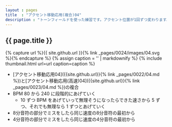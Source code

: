 ```yaml
---
layout : pages
title  : "アクセント移動応用(複合)04"
description : "トーンフィールドを使った練習です。アクセント位置が1回ずつ変わります。途中で8分音符になります。"
---
```


## {{ page.title }}

{% capture url %}{{ site.github.url }}{% link _pages/0024/images/04.svg %}{% endcapture %}
{% assign caption = '' | markdownify %}
{% include thumbnail.html url=url caption=caption %}

* [アクセント移動応用04]({{site.github.url}}{% link _pages/0022/04.md %})と[アクセント移動応用(高速)04]({{site.github.url}}{% link _pages/0023/04.md %})の複合
* BPM 80 から 240 に段階的にあげていく
  * 10 ずつ BPM をあげていって無理そうになったらできた速さから 5 ずつ、それでも無理なら 1 ずつとあげていく
* 8分音符の部分でミスをしたら同じ速度の8分音符の最初から
* 4分音符の部分でミスをしたら同じ速度の4分音符の最初から
